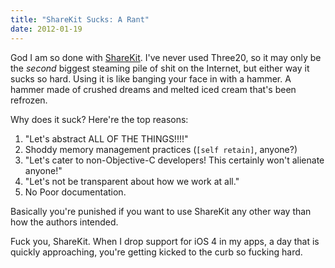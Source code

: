```yaml
---
title: "ShareKit Sucks: A Rant"
date: 2012-01-19
---
```


God I am so done with [ShareKit](http://getsharekit.com/). I've never used Three20, so it may only be the _second_&nbsp;biggest steaming pile of shit on the Internet, but either way it sucks so hard. Using it is like banging your face in with a hammer. A hammer made of crushed dreams and melted iced cream that's been refrozen.

Why does it suck? Here're the top reasons:

1. "Let's abstract ALL OF THE THINGS!!!!"
2. Shoddy memory management practices (`[self retain]`, anyone?)
3. "Let's cater to non-Objective-C developers! This certainly won't alienate anyone!"
4. "Let's not be transparent about how we work at all."
5. No Poor documentation.

Basically you're punished if you want to use ShareKit any other way than how the authors intended.

Fuck you, ShareKit. When I drop support for iOS 4 in my apps, a day that is quickly approaching, you're getting kicked to the curb so fucking hard.
